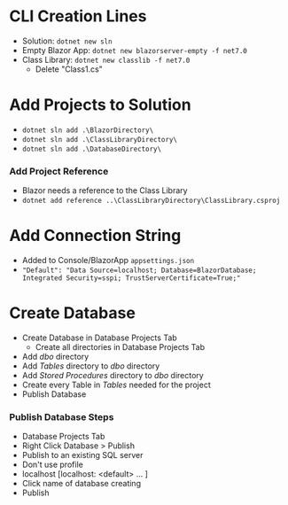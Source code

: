 # CLI Creation Lines

- Solution: `dotnet new sln`
- Empty Blazor App: `dotnet new blazorserver-empty -f net7.0`
- Class Library: `dotnet new classlib -f net7.0`
  - Delete "Class1.cs"

# Add Projects to Solution

- `dotnet sln add .\BlazorDirectory\`
- `dotnet sln add .\ClassLibraryDirectory\`
- `dotnet sln add .\DatabaseDirectory\`

### Add Project Reference

- Blazor needs a reference to the Class Library
- `dotnet add reference ..\ClassLibraryDirectory\ClassLibrary.csproj`

# Add Connection String

- Added to Console/BlazorApp `appsettings.json`
- `"Default": "Data Source=localhost; Database=BlazorDatabase; Integrated Security=sspi; TrustServerCertificate=True;"`

# Create Database

- Create Database in Database Projects Tab 
  - Create all directories in Database Projects Tab
- Add *dbo* directory
- Add *Tables* directory to *dbo* directory
- Add *Stored Procedures* directory to *dbo* directory
- Create every Table in *Tables* needed for the project
- Publish Database

### Publish Database Steps

- Database Projects Tab
- Right Click Database > Publish
- Publish to an existing SQL server
- Don't use profile
- localhost [localhost: \<default> ... ]
- Click name of database creating
- Publish

